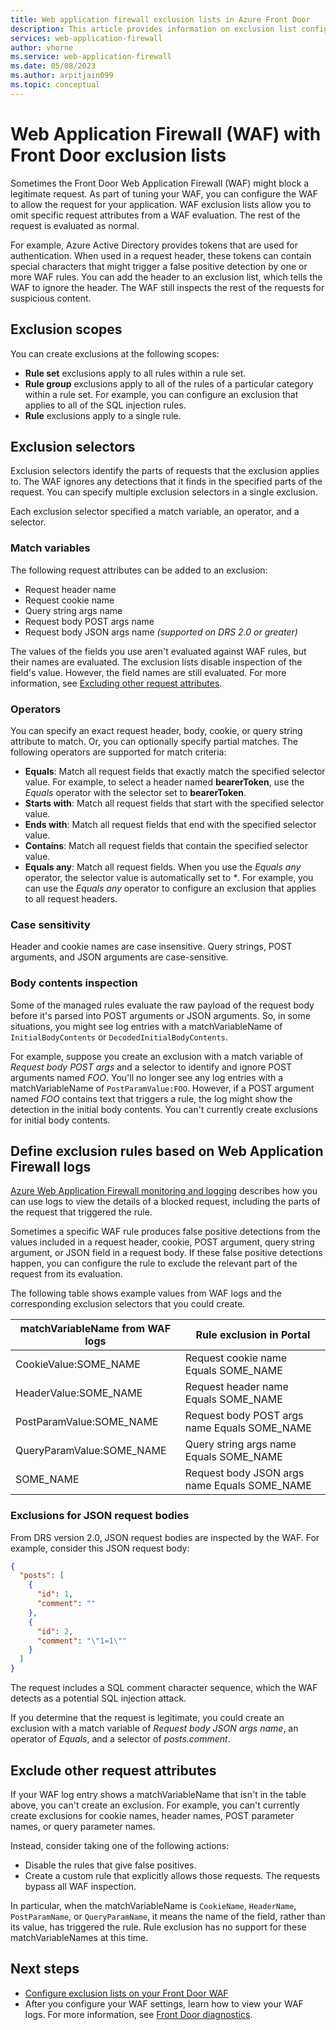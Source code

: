 ```yaml
---
title: Web application firewall exclusion lists in Azure Front Door
description: This article provides information on exclusion list configuration in Azure Front Door.
services: web-application-firewall
author: vhorne
ms.service: web-application-firewall
ms.date: 05/08/2023
ms.author: arpitjain099
ms.topic: conceptual
---
```


# Web Application Firewall (WAF) with Front Door exclusion lists

Sometimes the Front Door Web Application Firewall (WAF) might block a legitimate request. As part of tuning your WAF, you can configure the WAF to allow the request for your application. WAF exclusion lists allow you to omit specific request attributes from a WAF evaluation. The rest of the request is evaluated as normal.

For example, Azure Active Directory provides tokens that are used for authentication. When used in a request header, these tokens can contain special characters that might trigger a false positive detection by one or more WAF rules. You can add the header to an exclusion list, which tells the WAF to ignore the header. The WAF still inspects the rest of the requests for suspicious content.

## Exclusion scopes

You can create exclusions at the following scopes:

- **Rule set** exclusions apply to all rules within a rule set.
- **Rule group** exclusions apply to all of the rules of a particular category within a rule set. For example, you can configure an exclusion that applies to all of the SQL injection rules.
- **Rule** exclusions apply to a single rule.

## Exclusion selectors

Exclusion selectors identify the parts of requests that the exclusion applies to. The WAF ignores any detections that it finds in the specified parts of the request. You can specify multiple exclusion selectors in a single exclusion.

Each exclusion selector specified a match variable, an operator, and a selector.

### Match variables

The following request attributes can be added to an exclusion:

* Request header name
* Request cookie name
* Query string args name
* Request body POST args name
* Request body JSON args name *(supported on DRS 2.0 or greater)*

The values of the fields you use aren't evaluated against WAF rules, but their names are evaluated. The exclusion lists disable inspection of the field's value. However, the field names are still evaluated. For more information, see [Excluding other request attributes](#exclude-other-request-attributes).

### Operators

You can specify an exact request header, body, cookie, or query string attribute to match. Or, you can optionally specify partial matches. The following operators are supported for match criteria:

- **Equals**: Match all request fields that exactly match the specified selector value. For example, to select a header named **bearerToken**, use the *Equals* operator with the selector set to **bearerToken**.
- **Starts with**: Match all request fields that start with the specified selector value.
- **Ends with**:  Match all request fields that end with the specified selector value.
- **Contains**: Match all request fields that contain the specified selector value.
- **Equals any**: Match all request fields. When you use the *Equals any* operator, the selector value is automatically set to _*_. For example, you can use the *Equals any* operator to configure an exclusion that applies to all request headers.

### Case sensitivity

Header and cookie names are case insensitive. Query strings, POST arguments, and JSON arguments are case-sensitive.

### Body contents inspection

Some of the managed rules evaluate the raw payload of the request body before it's parsed into POST arguments or JSON arguments. So, in some situations, you might see log entries with a matchVariableName of `InitialBodyContents` or `DecodedInitialBodyContents`.

For example, suppose you create an exclusion with a match variable of *Request body POST args* and a selector to identify and ignore POST arguments named *FOO*. You'll no longer see any log entries with a matchVariableName of `PostParamValue:FOO`. However, if a POST argument named *FOO* contains text that triggers a rule, the log might show the detection in the initial body contents. You can't currently create exclusions for initial body contents.

## <a name="define-exclusion-based-on-web-application-firewall-logs"></a> Define exclusion rules based on Web Application Firewall logs

[Azure Web Application Firewall monitoring and logging](waf-front-door-monitor.md) describes how you can use logs to view the details of a blocked request, including the parts of the request that triggered the rule.

Sometimes a specific WAF rule produces false positive detections from the values included in a request header, cookie, POST argument, query string argument, or JSON field in a request body. If these false positive detections happen, you can configure the rule to exclude the relevant part of the request from its evaluation.

The following table shows example values from WAF logs and the corresponding exclusion selectors that you could create.

| matchVariableName from WAF logs | Rule exclusion in Portal |
|-|-|
| CookieValue:SOME_NAME	| Request cookie name Equals SOME_NAME |
| HeaderValue:SOME_NAME	| Request header name Equals SOME_NAME |
| PostParamValue:SOME_NAME | Request body POST args name Equals SOME_NAME |
| QueryParamValue:SOME_NAME | Query string args name Equals SOME_NAME |
| SOME_NAME | Request body JSON args name Equals SOME_NAME |

### Exclusions for JSON request bodies

From DRS version 2.0, JSON request bodies are inspected by the WAF. For example, consider this JSON request body:

```json
{
  "posts": [
    {
      "id": 1,
      "comment": ""
    },
    {
      "id": 2,
      "comment": "\"1=1\""
    }
  ]
}
```

The request includes a SQL comment character sequence, which the WAF detects as a potential SQL injection attack.

If you determine that the request is legitimate, you could create an exclusion with a match variable of *Request body JSON args name*, an operator of *Equals*, and a selector of *posts.comment*.

## Exclude other request attributes

If your WAF log entry shows a matchVariableName that isn't in the table above, you can't create an exclusion. For example, you can't currently create exclusions for cookie names, header names, POST parameter names, or query parameter names.

Instead, consider taking one of the following actions:

- Disable the rules that give false positives.
- Create a custom rule that explicitly allows those requests. The requests bypass all WAF inspection.

In particular, when the matchVariableName is `CookieName`, `HeaderName`, `PostParamName`, or `QueryParamName`, it means the name of the field, rather than its value, has triggered the rule. Rule exclusion has no support for these matchVariableNames at this time.

## Next steps

- [Configure exclusion lists on your Front Door WAF](waf-front-door-exclusion-configure.md)
- After you configure your WAF settings, learn how to view your WAF logs. For more information, see [Front Door diagnostics](../afds/waf-front-door-monitor.md).
